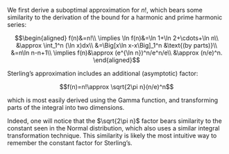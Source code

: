 We first derive a suboptimal approximation for $n!$, which bears some similarity to the derivation of the bound for a harmonic and prime harmonic series:

$$\begin{aligned}
f(n)&=n!\\
\implies \ln f(n)&=\ln 1+\ln 2+\cdots+\ln n\\
&\approx \int_1^n (\ln x)dx\\
&=\Big[x\ln x-x\Big]_1^n &\text{(by parts)}\\
&=n\ln n-n+1\\
\implies f(n)&\approx (e^{\ln n})^n/e^n/e\\
&\approx (n/e)^n.
\end{aligned}$$

Sterling’s approximation includes an additional (asymptotic) factor:

$$f(n)=n!\approx \sqrt{2\pi n}(n/e)^n$$

which is most easily derived using the Gamma function, and transforming parts of the integral into two dimensions.

Indeed, one will notice that the $\sqrt{2\pi n}$ factor bears similarity to the constant seen in the Normal distribution, which also uses a similar integral transformation technique. This similarity is likely the most intuitive way to remember the constant factor for Sterling’s.
